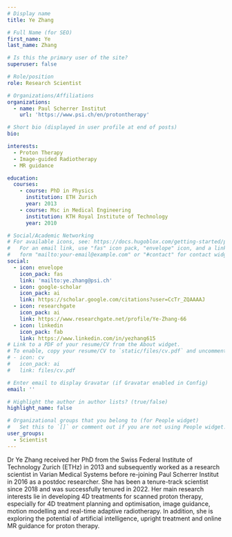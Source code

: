 ```yaml
---
# Display name
title: Ye Zhang

# Full Name (for SEO)
first_name: Ye
last_name: Zhang

# Is this the primary user of the site?
superuser: false

# Role/position
role: Research Scientist

# Organizations/Affiliations
organizations:
  - name: Paul Scherrer Institut
    url: 'https://www.psi.ch/en/protontherapy'

# Short bio (displayed in user profile at end of posts)
bio: 

interests:
  - Proton Therapy
  - Image-guided Radiotherapy
  - MR guidance

education:
  courses:
    - course: PhD in Physics
      institution: ETH Zurich
      year: 2013
    - course: Msc in Medical Engineering
      institution: KTH Royal Institute of Technology
      year: 2010

# Social/Academic Networking
# For available icons, see: https://docs.hugoblox.com/getting-started/page-builder/#icons
#   For an email link, use "fas" icon pack, "envelope" icon, and a link in the
#   form "mailto:your-email@example.com" or "#contact" for contact widget.
social:
  - icon: envelope
    icon_pack: fas
    link: 'mailto:ye.zhang@psi.ch'
  - icon: google-scholar
    icon_pack: ai
    link: https://scholar.google.com/citations?user=CcTr_ZQAAAAJ
  - icon: researchgate
    icon_pack: ai
    link: https://www.researchgate.net/profile/Ye-Zhang-66
  - icon: linkedin
    icon_pack: fab
    link: https://www.linkedin.com/in/yezhang615
# Link to a PDF of your resume/CV from the About widget.
# To enable, copy your resume/CV to `static/files/cv.pdf` and uncomment the lines below.
# - icon: cv
#   icon_pack: ai
#   link: files/cv.pdf

# Enter email to display Gravatar (if Gravatar enabled in Config)
email: ''

# Highlight the author in author lists? (true/false)
highlight_name: false

# Organizational groups that you belong to (for People widget)
#   Set this to `[]` or comment out if you are not using People widget.
user_groups:
  - Scientist
---
```


Dr Ye Zhang received her PhD from the Swiss Federal Institute of Technology Zurich (ETHz) in 2013 and subsequently worked as a research scientist in Varian Medical Systems before re-joining Paul Scherrer Institut in 2016 as a postdoc researcher. She has been a tenure-track scientist since 2018 and was successfully tenured in 2022. Her main research interests lie in developing 4D treatments for scanned proton therapy, especially for 4D treatment planning and optimisation, image guidance, motion modelling and real-time adaptive radiotherapy. In addition, she is exploring the potential of artificial intelligence, upright treatment and online MR guidance for proton therapy.